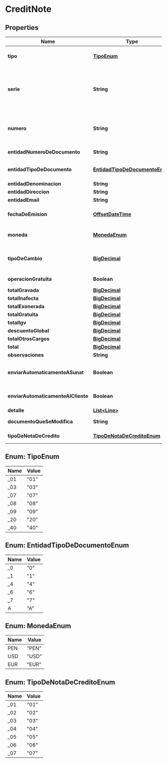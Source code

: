 
# CreditNote

## Properties
Name | Type | Description | Notes
------------ | ------------- | ------------- | -------------
**tipo** | [**TipoEnum**](#TipoEnum) | Código de tipo de documento (Catalogo 01). Ejemplos: Boleta&#x3D;03, Factura&#x3D;01 | 
**serie** | **String** | Serie del comprobante. Debe de tener exactamente 4 dígitos. Si es boleta la serie debe empezar con la letra B y si es factura la serie debe empezar con la letra F. El sistema generará una serie automáticamente si la serie y número son nulos |  [optional]
**numero** | **String** | Número del comprobante. Debe de tener mínimo:1 y máximo: 8 dígitos. El sistema generará una serie automáticamente si la serie y número son nulos |  [optional]
**entidadNumeroDeDocumento** | **String** | Número de documento del cliente. Puede ser número de: DNI, RUC, etc. | 
**entidadTipoDeDocumento** | [**EntidadTipoDeDocumentoEnum**](#EntidadTipoDeDocumentoEnum) | Tipo de documento del cliente (Catálogo 06). Ejemplos: DNI&#x3D;1, RUC&#x3D;6 | 
**entidadDenominacion** | **String** | Nombre o Razón Social del cliente. | 
**entidadDireccion** | **String** | Dirección domiciliaria del cliente. |  [optional]
**entidadEmail** | **String** | Correo electrónico del cliente. |  [optional]
**fechaDeEmision** | [**OffsetDateTime**](OffsetDateTime.md) | Fecha de emisión del comprobante. Debe de estar en formato yyyy-MM-ddTHH:MM:SSZ |  [optional]
**moneda** | [**MonedaEnum**](#MonedaEnum) | Moneda en la que emite el comprobante (ISO 4217) - https://en.wikipedia.org/wiki/ISO_4217 | 
**tipoDeCambio** | [**BigDecimal**](BigDecimal.md) | Tipo de cambio de la moneda extranjera. Solo es usado en caso el comprobante es emitido en moneda extrajera. |  [optional]
**operacionGratuita** | **Boolean** | Si la operación es gratuita o no. Usado en caso de donaciones por ejemplo. |  [optional]
**totalGravada** | [**BigDecimal**](BigDecimal.md) | Total de operaciones gravadas. | 
**totalInafecta** | [**BigDecimal**](BigDecimal.md) | Total de operaciones inafectas. | 
**totalExonerada** | [**BigDecimal**](BigDecimal.md) | Total de operaciones exoneradas. | 
**totalGratuita** | [**BigDecimal**](BigDecimal.md) | Total de operaciones gratuitas. | 
**totalIgv** | [**BigDecimal**](BigDecimal.md) | Monto total de IGV. | 
**descuentoGlobal** | [**BigDecimal**](BigDecimal.md) | Descuento Global. |  [optional]
**totalOtrosCargos** | [**BigDecimal**](BigDecimal.md) | Otros Cargos. |  [optional]
**total** | [**BigDecimal**](BigDecimal.md) | Monto total del comprobante. | 
**observaciones** | **String** | Observaciones del comprobante. |  [optional]
**enviarAutomaticamenteASunat** | **Boolean** | true: el comprobante se envia a la SUNAT. false: el comprobante no es enviado a la SUNAT y puede ser editado. |  [optional]
**enviarAutomaticamenteAlCliente** | **Boolean** | Si true: el comprobante se envia al correo especificado en el campo &#39;entidadEmail&#39;. |  [optional]
**detalle** | [**List&lt;Line&gt;**](Line.md) | Lista de productos o servicios. |  [optional]
**documentoQueSeModifica** | **String** | Serie y número del comprobante al que se aplica la nota de crédito. |  [optional]
**tipoDeNotaDeCredito** | [**TipoDeNotaDeCreditoEnum**](#TipoDeNotaDeCreditoEnum) | Código del tipo de nota de crédito. Catalogo 09 |  [optional]


<a name="TipoEnum"></a>
## Enum: TipoEnum
Name | Value
---- | -----
_01 | &quot;01&quot;
_03 | &quot;03&quot;
_07 | &quot;07&quot;
_08 | &quot;08&quot;
_09 | &quot;09&quot;
_20 | &quot;20&quot;
_40 | &quot;40&quot;


<a name="EntidadTipoDeDocumentoEnum"></a>
## Enum: EntidadTipoDeDocumentoEnum
Name | Value
---- | -----
_0 | &quot;0&quot;
_1 | &quot;1&quot;
_4 | &quot;4&quot;
_6 | &quot;6&quot;
_7 | &quot;7&quot;
A | &quot;A&quot;


<a name="MonedaEnum"></a>
## Enum: MonedaEnum
Name | Value
---- | -----
PEN | &quot;PEN&quot;
USD | &quot;USD&quot;
EUR | &quot;EUR&quot;


<a name="TipoDeNotaDeCreditoEnum"></a>
## Enum: TipoDeNotaDeCreditoEnum
Name | Value
---- | -----
_01 | &quot;01&quot;
_02 | &quot;02&quot;
_03 | &quot;03&quot;
_04 | &quot;04&quot;
_05 | &quot;05&quot;
_06 | &quot;06&quot;
_07 | &quot;07&quot;



